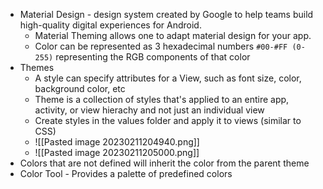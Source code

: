 - Material Design - design system created by Google to help teams build high-quality digital experiences for Android.
	- Material Theming allows one to adapt material design for your app. 
	- Color can be represented as 3 hexadecimal numbers `#00-#FF (0-255)` representing the RGB components of that color
- Themes
	- A style can specify attributes for a View, such as font size, color, background color, etc
	- Theme is a collection of styles that's applied to an entire app, activity, or view hierachy and not just an individual view
	- Create styles in the values folder and apply it to views (similar to CSS)
	- ![[Pasted image 20230211204940.png]]
	- ![[Pasted image 20230211205000.png]]
- Colors that are not defined will inherit the color from the parent theme
- Color Tool - Provides a palette of predefined colors

